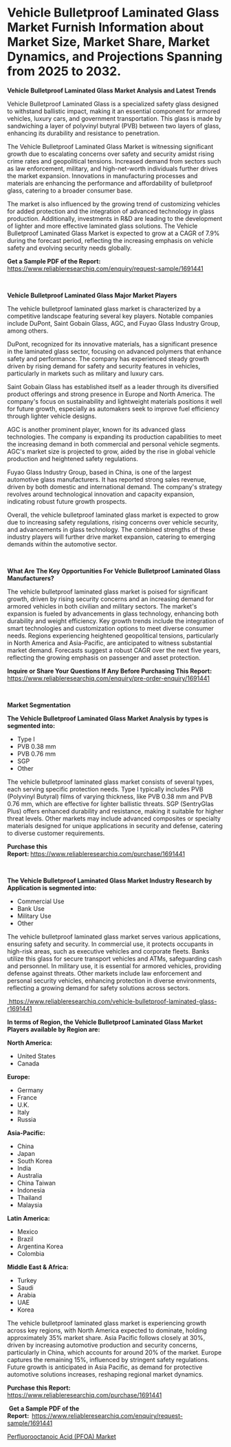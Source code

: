 <p><h1>Vehicle Bulletproof Laminated Glass Market Furnish Information about Market Size, Market Share, Market Dynamics, and Projections Spanning from 2025 to 2032.</h1></p><p><strong>Vehicle Bulletproof Laminated Glass Market Analysis and Latest Trends</strong></p>
<p><p>Vehicle Bulletproof Laminated Glass is a specialized safety glass designed to withstand ballistic impact, making it an essential component for armored vehicles, luxury cars, and government transportation. This glass is made by sandwiching a layer of polyvinyl butyral (PVB) between two layers of glass, enhancing its durability and resistance to penetration.</p><p>The Vehicle Bulletproof Laminated Glass Market is witnessing significant growth due to escalating concerns over safety and security amidst rising crime rates and geopolitical tensions. Increased demand from sectors such as law enforcement, military, and high-net-worth individuals further drives the market expansion. Innovations in manufacturing processes and materials are enhancing the performance and affordability of bulletproof glass, catering to a broader consumer base.</p><p>The market is also influenced by the growing trend of customizing vehicles for added protection and the integration of advanced technology in glass production. Additionally, investments in R&D are leading to the development of lighter and more effective laminated glass solutions. The Vehicle Bulletproof Laminated Glass Market is expected to grow at a CAGR of 7.9% during the forecast period, reflecting the increasing emphasis on vehicle safety and evolving security needs globally.</p></p>
<p><strong>Get a Sample PDF of the Report:&nbsp;</strong> <a href="https://www.reliableresearchiq.com/enquiry/request-sample/1691441?utm_campaign=2761&utm_medium=2&utm_source=Github&utm_content=ia&utm_term=27032025&utm_id=vehicle-bulletproof-laminated-glass">https://www.reliableresearchiq.com/enquiry/request-sample/1691441</a></p>
<p>&nbsp;</p>
<p><strong>Vehicle Bulletproof Laminated Glass Major Market Players</strong></p>
<p><p>The vehicle bulletproof laminated glass market is characterized by a competitive landscape featuring several key players. Notable companies include DuPont, Saint Gobain Glass, AGC, and Fuyao Glass Industry Group, among others.</p><p>DuPont, recognized for its innovative materials, has a significant presence in the laminated glass sector, focusing on advanced polymers that enhance safety and performance. The company has experienced steady growth driven by rising demand for safety and security features in vehicles, particularly in markets such as military and luxury cars.</p><p>Saint Gobain Glass has established itself as a leader through its diversified product offerings and strong presence in Europe and North America. The company's focus on sustainability and lightweight materials positions it well for future growth, especially as automakers seek to improve fuel efficiency through lighter vehicle designs.</p><p>AGC is another prominent player, known for its advanced glass technologies. The company is expanding its production capabilities to meet the increasing demand in both commercial and personal vehicle segments. AGC's market size is projected to grow, aided by the rise in global vehicle production and heightened safety regulations.</p><p>Fuyao Glass Industry Group, based in China, is one of the largest automotive glass manufacturers. It has reported strong sales revenue, driven by both domestic and international demand. The company's strategy revolves around technological innovation and capacity expansion, indicating robust future growth prospects.</p><p>Overall, the vehicle bulletproof laminated glass market is expected to grow due to increasing safety regulations, rising concerns over vehicle security, and advancements in glass technology. The combined strengths of these industry players will further drive market expansion, catering to emerging demands within the automotive sector.</p></p>
<p>&nbsp;</p>
<p><strong>What Are The Key Opportunities For Vehicle Bulletproof Laminated Glass Manufacturers?</strong></p>
<p><p>The vehicle bulletproof laminated glass market is poised for significant growth, driven by rising security concerns and an increasing demand for armored vehicles in both civilian and military sectors. The market's expansion is fueled by advancements in glass technology, enhancing both durability and weight efficiency. Key growth trends include the integration of smart technologies and customization options to meet diverse consumer needs. Regions experiencing heightened geopolitical tensions, particularly in North America and Asia-Pacific, are anticipated to witness substantial market demand. Forecasts suggest a robust CAGR over the next five years, reflecting the growing emphasis on passenger and asset protection.</p></p>
<p><strong>Inquire or Share Your Questions If Any Before Purchasing This Report:</strong> <a href="https://www.reliableresearchiq.com/enquiry/pre-order-enquiry/1691441?utm_campaign=2761&utm_medium=2&utm_source=Github&utm_content=ia&utm_term=27032025&utm_id=vehicle-bulletproof-laminated-glass">https://www.reliableresearchiq.com/enquiry/pre-order-enquiry/1691441</a></p>
<p>&nbsp;</p>
<p><strong>Market Segmentation</strong></p>
<p><strong>The Vehicle Bulletproof Laminated Glass Market Analysis by types is segmented into:</strong></p>
<p><ul><li>Type I</li><li>PVB 0.38 mm</li><li>PVB 0.76 mm</li><li>SGP</li><li>Other</li></ul></p>
<p><p>The vehicle bulletproof laminated glass market consists of several types, each serving specific protection needs. Type I typically includes PVB (Polyvinyl Butyral) films of varying thickness, like PVB 0.38 mm and PVB 0.76 mm, which are effective for lighter ballistic threats. SGP (SentryGlas Plus) offers enhanced durability and resistance, making it suitable for higher threat levels. Other markets may include advanced composites or specialty materials designed for unique applications in security and defense, catering to diverse customer requirements.</p></p>
<p><strong>Purchase this Report:&nbsp;</strong><a href="https://www.reliableresearchiq.com/purchase/1691441?utm_campaign=2761&utm_medium=2&utm_source=Github&utm_content=ia&utm_term=27032025&utm_id=vehicle-bulletproof-laminated-glass">https://www.reliableresearchiq.com/purchase/1691441</a></p>
<p>&nbsp;</p>
<p><strong>The Vehicle Bulletproof Laminated Glass Market Industry Research by Application is segmented into:</strong></p>
<p><ul><li>Commercial Use</li><li>Bank Use</li><li>Military Use</li><li>Other</li></ul></p>
<p><p>The vehicle bulletproof laminated glass market serves various applications, ensuring safety and security. In commercial use, it protects occupants in high-risk areas, such as executive vehicles and corporate fleets. Banks utilize this glass for secure transport vehicles and ATMs, safeguarding cash and personnel. In military use, it is essential for armored vehicles, providing defense against threats. Other markets include law enforcement and personal security vehicles, enhancing protection in diverse environments, reflecting a growing demand for safety solutions across sectors.</p></p>
<p><a href="https://www.reliableresearchiq.com/vehicle-bulletproof-laminated-glass-r1691441?utm_campaign=2761&utm_medium=2&utm_source=Github&utm_content=ia&utm_term=27032025&utm_id=vehicle-bulletproof-laminated-glass">&nbsp;https://www.reliableresearchiq.com/vehicle-bulletproof-laminated-glass-r1691441</a></p>
<p><strong>In terms of Region, the Vehicle Bulletproof Laminated Glass Market Players available by Region are:</strong></p>
<p>
    <p> <strong> North America: </strong>
        <ul>
            <li>United States</li>
            <li>Canada</li>
        </ul>
        </p> 
    <p> <strong> Europe: </strong>
        <ul>
            <li>Germany</li>
            <li>France</li>
            <li>U.K.</li>
            <li>Italy</li>
            <li>Russia</li>
        </ul>
        </p> 
    <p> <strong> Asia-Pacific: </strong>
        <ul>
            <li>China</li>
            <li>Japan</li>
            <li>South Korea</li>
            <li>India</li>
            <li>Australia</li>
            <li>China Taiwan</li>
            <li>Indonesia</li>
            <li>Thailand</li>
            <li>Malaysia</li>
        </ul>
        </p> 
    <p> <strong> Latin America: </strong>
        <ul>
            <li>Mexico</li>
            <li>Brazil</li>
            <li>Argentina Korea</li>
            <li>Colombia</li>
        </ul>
        </p> 
    <p> <strong> Middle East & Africa: </strong>
        <ul>
            <li>Turkey</li>
            <li>Saudi</li>
            <li>Arabia</li>
            <li>UAE</li>
            <li>Korea</li>
        </ul>
    </p>
    </p>
<p><p>The vehicle bulletproof laminated glass market is experiencing growth across key regions, with North America expected to dominate, holding approximately 35% market share. Asia Pacific follows closely at 30%, driven by increasing automotive production and security concerns, particularly in China, which accounts for around 20% of the market. Europe captures the remaining 15%, influenced by stringent safety regulations. Future growth is anticipated in Asia Pacific, as demand for protective automotive solutions increases, reshaping regional market dynamics.</p></p>
<p><strong>Purchase this Report: </strong><a href="https://www.reliableresearchiq.com/purchase/1691441?utm_campaign=2761&utm_medium=2&utm_source=Github&utm_content=ia&utm_term=27032025&utm_id=vehicle-bulletproof-laminated-glass">https://www.reliableresearchiq.com/purchase/1691441</a></p>
<p>&nbsp;<strong>Get a Sample PDF of the Report:&nbsp;&nbsp;</strong><a href="https://www.reliableresearchiq.com/enquiry/request-sample/1691441?utm_campaign=2761&utm_medium=2&utm_source=Github&utm_content=ia&utm_term=27032025&utm_id=vehicle-bulletproof-laminated-glass">https://www.reliableresearchiq.com/enquiry/request-sample/1691441</a></p>
<p><strong></strong></p>
<p><p><a href="https://github.com/akaalahk/Market-Research-Report-List-1/blob/main/perfluorooctanoic-acid-pfoa-market.md?utm_campaign=2761&utm_medium=2&utm_source=Github&utm_content=ia&utm_term=27032025&utm_id=vehicle-bulletproof-laminated-glass">Perfluorooctanoic Acid (PFOA) Market</a></p></p>